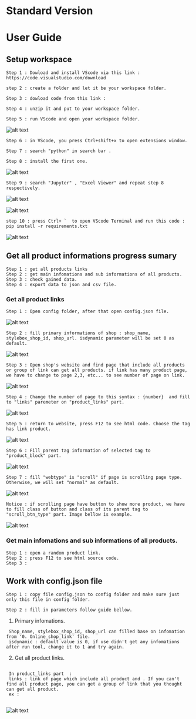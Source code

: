 # Standard Version 
# User Guide


## Setup workspace
```
Step 1 : Dowload and install VScode via this link :
https://code.visualstudio.com/download

step 2 : create a folder and let it be your workspace folder.

Step 3 : dowload code from this link :

Step 4 : unzip it and put to your workspace folder.

Step 5 : run VScode and open your workspace folder.
```
![alt text](https://github.com/taidao1901/StandardScraper/blob/77e9b258a457045474ea701e65a6a1f34a8056fe/imgs/Screenshot%20(260).png) 
```
Step 6 : in VScode, you press Ctrl+shift+x to open extensions window.

Step 7 : search "python" in search bar .

Step 8 : install the first one.
```
![alt text](https://github.com/taidao1901/StandardScraper/blob/099c5d7740c2d0715febe34d49686ae6fc9ea5e5/imgs/Screenshot%20(262).png) 
```
Step 9 : search "Jupyter" , "Excel Viewer" and repeat step 8 respectively. 
```
![alt text](https://github.com/taidao1901/StandardScraper/blob/83a930c579d642c3b81b57eb7125af523958768a/imgs/Screenshot%20(264).png) 

![alt text](https://github.com/taidao1901/StandardScraper/blob/a5ab3b8dc495223bc1e68e4de34d99f6f23e458c/imgs/Screenshot%20(263).png) 
```
step 10 : press Ctrl+ `  to open VScode Terminal and run this code :
pip install -r requirements.txt
```
![alt text](https://github.com/taidao1901/StandardScraper/blob/8cf22bc4f17dfcaa642c3796734e3ea46d58784f/imgs/Screenshot%20(265).png) 
## Get all product informations progress sumary
```
Step 1 : get all products links
Step 2 : get main infomations and sub informations of all products.
Step 3 : check gained data.
Step 4 : export data to json and csv file.
```

### Get all product links
```
Step 1 : Open config folder, after that open config.json file.
```
![alt text](https://github.com/taidao1901/StandardScraper/blob/388b2b438bc3583d650de603fe809fb8a7d947d3/imgs/Screenshot%20(268).png) 

```
Step 2 : fill primary informations of shop : shop_name, stylebox_shop_id, shop_url. isdynamic parameter will be set 0 as default.
```
![alt text](https://github.com/taidao1901/StandardScraper/blob/136c79339c38acda03db0f332e30a691e8b38c51/imgs/Screenshot%20(269).png) 
```
Step 3 : Open shop's website and find page that include all products or group of link can get all products. if link has many product page, we have to change to page 2,3, etc... to see number of page on link. 
```
![alt text](https://github.com/taidao1901/StandardScraper/blob/9d339d9ab605aefb3d30386fcdf2dc3dc2af70b9/imgs/Screenshot%20(271).png) 
```
Step 4 : Change the number of page to this syntax : {number}  and fill to "links" paremeter on "product_links" part.
```
![alt text](https://github.com/taidao1901/StandardScraper/blob/73314980b180a69c6606260025b80a557292b110/imgs/Screenshot%20(272).png) 
```
Step 5 : return to website, press F12 to see html code. Choose the tag has link product.
```
![alt text](https://github.com/taidao1901/StandardScraper/blob/a3dfca6a9a5e498edf39caf5f9afb3769a98b4c6/imgs/Screenshot%20(274).png) 
```
Step 6 : Fill parent tag information of selected tag to "product_block" part.
```
![alt text](https://github.com/taidao1901/StandardScraper/blob/20bb517473d76ff61c126c03a5e6ff62ead3ab8b/imgs/Screenshot%20(275).png) 
```
Step 7 : fill "webtype" is "scroll" if page is scrolling page type. Otherwise, we will set "normal" as default. 
```
![alt text](https://github.com/taidao1901/StandardScraper/blob/46d6241364bee68faaee6390f4c653e33176ad32/imgs/Screenshot%20(278).png) 
```
Notice : if scrolling page have button to show more product, we have to fill class of button and class of its parent tag to "scroll_btn_type" part. Image bellow is example.
```
![alt text](https://github.com/taidao1901/StandardScraper/blob/fabd67892744a08eb5533b94d133492e75de37cf/imgs/Screenshot%20(279).png) 

### Get main infomations and sub informations of all products.
```
Step 1 : open a random product link.
Step 2 : press F12 to see html source code.
Step 3 :
```

## Work with config.json file
```
Step 1 : copy file config.json to config folder and make sure just only this file in config folder.

Step 2 : fill in parameters follow guide bellow.
```
  1. Primary infomations.
```
 Shop_name, stylebox_shop_id, shop_url can filled base on infomation from '0. Online_shop_link' file.
 isdynamic : default value is 0, if use didn't get any infomations after run tool, change it to 1 and try again.
```

  2. Get all product links.
  ```
   
   In product_links part  :
   links : link of page which include all product and . If you can't find all product page, you can get a group of link that you thought can get all product. 
   ex :
   
  ```
 
![alt text](https://github.com/taidao1901/StandardScraper/blob/fabd67892744a08eb5533b94d133492e75de37cf/imgs/Screenshot%20(279).png) 


    
   
    
    
    
